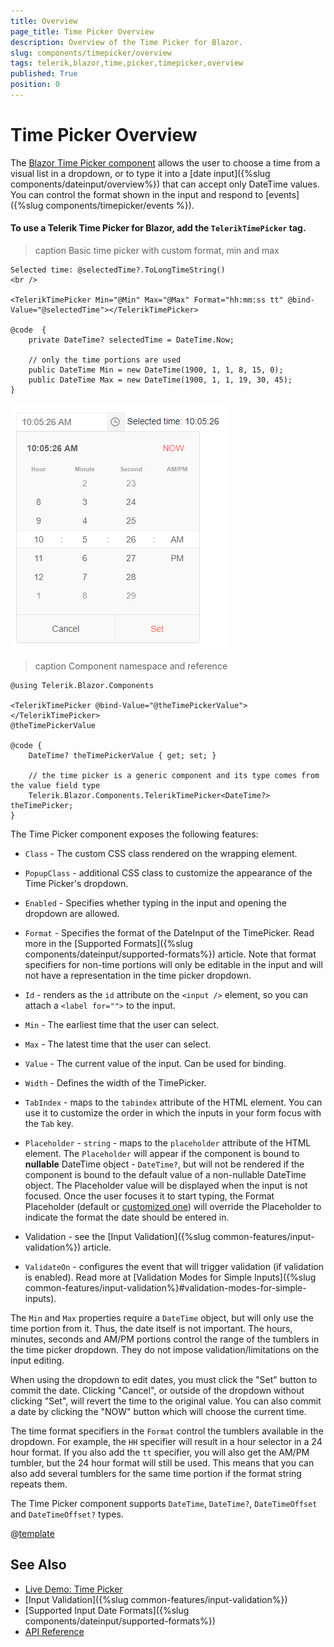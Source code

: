 ```yaml
---
title: Overview
page_title: Time Picker Overview
description: Overview of the Time Picker for Blazor.
slug: components/timepicker/overview
tags: telerik,blazor,time,picker,timepicker,overview
published: True
position: 0
---
```


# Time Picker Overview

The <a href="https://www.telerik.com/blazor-ui/timepicker" target="_blank">Blazor Time Picker component</a> allows the user to choose a time from a visual list in a dropdown, or to type it into a [date input]({%slug components/dateinput/overview%}) that can accept only DateTime values. You can control the format shown in the input and respond to [events]({%slug components/timepicker/events %}).

#### To use a Telerik Time Picker for Blazor, add the `TelerikTimePicker` tag.

>caption Basic time picker with custom format, min and max

````CSHTML
Selected time: @selectedTime?.ToLongTimeString()
<br />

<TelerikTimePicker Min="@Min" Max="@Max" Format="hh:mm:ss tt" @bind-Value="@selectedTime"></TelerikTimePicker>

@code  {
    private DateTime? selectedTime = DateTime.Now;

    // only the time portions are used
    public DateTime Min = new DateTime(1900, 1, 1, 8, 15, 0);
    public DateTime Max = new DateTime(1900, 1, 1, 19, 30, 45);
}
````

![](images/timepicker-first-look.png)

>caption Component namespace and reference

````CSHTML
@using Telerik.Blazor.Components

<TelerikTimePicker @bind-Value="@theTimePickerValue"></TelerikTimePicker>
@theTimePickerValue

@code {
    DateTime? theTimePickerValue { get; set; }
    
    // the time picker is a generic component and its type comes from the value field type
    Telerik.Blazor.Components.TelerikTimePicker<DateTime?> theTimePicker;
}
````

The Time Picker component exposes the following features:

* `Class` - The custom CSS class rendered on the wrapping element.

* `PopupClass` - additional CSS class to customize the appearance of the Time Picker's dropdown.

* `Enabled` - Specifies whether typing in the input and opening the dropdown are allowed.

* `Format` - Specifies the format of the DateInput of the TimePicker. Read more in the [Supported Formats]({%slug components/dateinput/supported-formats%}) article. Note that format specifiers for non-time portions will only be editable in the input and will not have a representation in the time picker dropdown.

* `Id` - renders as the `id` attribute on the `<input />` element, so you can attach a `<label for="">` to the input.

* `Min` - The earliest time that the user can select.

* `Max` - The latest time that the user can select.

* `Value` - The current value of the input. Can be used for binding.

* `Width` - Defines the width of the TimePicker.

* `TabIndex` - maps to the `tabindex` attribute of the HTML element. You can use it to customize the order in which the inputs in your form focus with the `Tab` key.

* `Placeholder` - `string` - maps to the `placeholder` attribute of the HTML element. The `Placeholder` will appear if the component is bound to **nullable** DateTime object - `DateTime?`, but will not be rendered if the component is bound to the default value of a non-nullable DateTime object. The Placeholder value will be displayed when the input is not focused. Once the user focuses it to start typing, the Format Placeholder (default or [customized one](#format-placeholder)) will override the Placeholder to indicate the format the date should be entered in.

* Validation - see the [Input Validation]({%slug common-features/input-validation%}) article.

* `ValidateOn` - configures the event that will trigger validation (if validation is enabled). Read more at [Validation Modes for Simple Inputs]({%slug common-features/input-validation%}#validation-modes-for-simple-inputs).

The `Min` and `Max` properties require a `DateTime` object, but will only use the time portion from it. Thus, the date itself is not important. The hours, minutes, seconds and AM/PM portions control the range of the tumblers in the time picker dropdown. They do not impose validation/limitations on the input editing.

When using the dropdown to edit dates, you must click the "Set" button to commit the date. Clicking "Cancel", or outside of the dropdown without clicking "Set", will revert the time to the original value. You can also commit a date by clicking the "NOW" button which will choose the current time.

The time format specifiers in the `Format` control the tumblers available in the dropdown. For example, the `HH` specifier will result in a hour selector in a 24 hour format. If you also add the `tt` specifier, you will also get the AM/PM tumbler, but the 24 hour format will still be used. This means that you can also add several tumblers for the same time portion if the format string repeats them.

The Time Picker component supports `DateTime`, `DateTime?`, `DateTimeOffset` and `DateTimeOffset?` types.

@[template](/_contentTemplates/date-inputs/format-placeholders.md#format-placeholder)

## See Also

  * [Live Demo: Time Picker](https://demos.telerik.com/blazor-ui/timepicker/index)
  * [Input Validation]({%slug common-features/input-validation%})
  * [Supported Input Date Formats]({%slug components/dateinput/supported-formats%})
  * [API Reference](https://docs.telerik.com/blazor-ui/api/Telerik.Blazor.Components.TelerikTimePicker-1)
